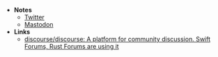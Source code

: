 - **Notes**
	- [Twitter](Twitter.md)
	- [Mastodon](Mastodon.md)
- **Links**
	- [discourse/discourse: A platform for community discussion. Swift Forums, Rust Forums are using it](https://github.com/discourse/discourse)